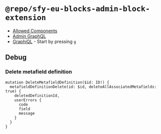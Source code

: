 # `@repo/sfy-eu-blocks-admin-block-extension`

- [Allowed Components](https://shopify.dev/docs/api/admin-extensions/2024-07#overview)
- [Admin GraphQL](https://shopify.dev/docs/api/admin-graphql/)
- [GraphiQL](https://shopify.dev/docs/api/usage/api-exploration/admin-graphiql-explorer) - Start by pressing `g`

## Debug

### Delete metafield definition
```
mutation DeleteMetafieldDefinition($id: ID!) {
  metafieldDefinitionDelete(id: $id, deleteAllAssociatedMetafields: true) {
    deletedDefinitionId,
    userErrors {
      code
      field
      message
    }
  }
}
```